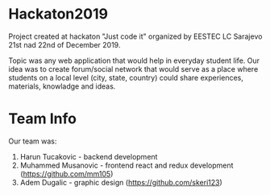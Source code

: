 # Hackaton2019

Project created at hackaton "Just code it" organized by EESTEC LC Sarajevo 21st nad 22nd of December 2019.

Topic was any web application that would help in everyday student life. Our idea was to create forum/social network that would serve as a place where students on a local level (city, state, country) could share experiences, materials, knowladge and ideas.


# Team Info

Our team was: 
1. Harun Tucakovic - backend development
2. Muhammed Musanovic - frontend react and redux development (https://github.com/mm105)
3. Adem Dugalic - graphic design (https://github.com/skeri123)
